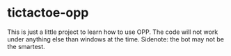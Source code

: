 # tictactoe-opp
This is just a little project to learn how to use OPP. The code will not work under anything else than windows at the time.
Sidenote: the bot may not be the smartest. 
